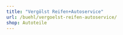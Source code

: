 ```yaml
---
title: "Vergölst Reifen+Autoservice"
url: /buehl/vergoelst-reifen-autoservice/
shop: Autoteile
---
```

